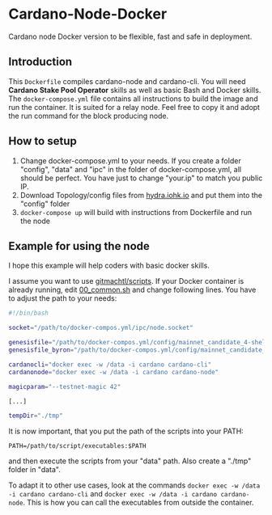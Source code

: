 # Cardano-Node-Docker

Cardano node Docker version to be flexible, fast and safe in deployment.

## Introduction

This `Dockerfile` compiles cardano-node and cardano-cli. You will need **Cardano Stake Pool Operator** skills as well as basic Bash and Docker skills. The `docker-compose.yml` file contains all instructions to build the image and run the container. It is suited for a relay node. Feel free to copy it and adopt the run command for the block producing node. 

## How to setup

1. Change docker-compose.yml to your needs. If you create a folder "config", "data" and "ipc" in the folder of docker-compose.yml, all should be perfect. You have just to change "your.ip" to match you public IP.
2. Download Topology/config files from [hydra.iohk.io](https://hydra.iohk.io/build/3624229/download/1/index.html) and put them into the "config" folder
3. `docker-compose up` will build with instructions from Dockerfile and run the node

## Example for using the node

I hope this example will help coders with basic docker skills. 

I assume you want to use [gitmachtl/scripts](https://github.com/gitmachtl/scripts/tree/master/cardano/mainnet). If your Docker container is already running, edit [00_common.sh](https://github.com/gitmachtl/scripts/blob/master/cardano/mainnet/00_common.sh) and change following lines. You have to adjust the path to your needs:

```bash
#!/bin/bash

socket="/path/to/docker-compos.yml/ipc/node.socket"

genesisfile="/path/to/docker-compos.yml/config/mainnet_candidate_4-shelley-genesis.json"           #Shelley
genesisfile_byron="/path/to/docker-compos.yml/config/mainnet_candidate_4-byron-genesis.json"       #Byron

cardanocli="docker exec -w /data -i cardano cardano-cli"
cardanonode="docker exec -w /data -i cardano cardano-node"

magicparam="--testnet-magic 42"

[...]

tempDir="./tmp"
```

It is now important, that you put the path of the scripts into your PATH:

```
PATH=/path/to/script/executables:$PATH
```

and then execute the scripts from your "data" path. Also create a "./tmp" folder in "data".

To adapt it to other use cases, look at the commands `docker exec -w /data -i cardano cardano-cli` and `docker exec -w /data -i cardano cardano-node`. This is how you can call the executables from outside the container. 
